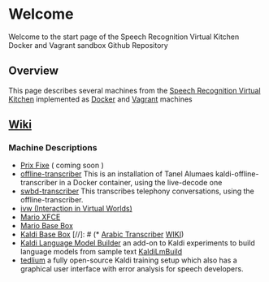 # Welcome
Welcome to the start page of the Speech Recognition Virtual Kitchen Docker and Vagrant sandbox Github Repository

## Overview
This page describes several machines from the [Speech Recognition Virtual Kitchen](http://speechkitchen.org) implemented as [Docker](https://docker.com) and [Vagrant](https://www.vagrantup.com/) machines

## [Wiki](https://github.com/srvk/srvk-sandbox/wiki) ##

### Machine Descriptions
* [Prix Fixe]() ( coming soon )
* [offline-transcriber](https://github.com/srvk/srvk-sandbox/tree/master/uni-transcriber/Docker) This is an installation of Tanel Alumaes kaldi-offline-transcriber in a Docker container, using the live-decode one
* [swbd-transcriber](https://github.com/srvk/srvk-sandbox/tree/master/swbd-transcriber/Docker) This transcribes telephony conversations, using the offline-transcriber.
* [ivw (Interaction in Virtual Worlds)](https://github.com/srvk/srvk-sandbox/tree/master/ivw/Vagrant)
* [Mario XFCE](https://github.com/srvk/srvk-sandbox/tree/master/Mario-XFCE/Vagrant)
* [Mario Base Box](https://github.com/srvk/srvk-sandbox/tree/master/Mario-base/Vagrant)
* [Kaldi Base Box](https://github.com/srvk/srvk-sandbox/tree/master/Mario-kaldi/Vagrant)
[//]: # (* [Arabic Transcriber](https://github.com/srvk/srvk-sandbox/tree/master/Arabic-transcriber/Vagrant)
 [WIKI](https://github.com/srvk/srvk-sandbox/wiki/ArabicTranscriber))
* [Kaldi Language Model Builder](https://github.com/srvk/srvk-sandbox/wiki/browse/VagrantMachines/KaldiLmBuild) an add-on to Kaldi experiments to build language models from sample text [KaldiLmBuild](https://github.com/srvk/srvk-sandbox/wiki/Kaldi-Language-Model-Build)
* [tedlium](https://github.com/srvk/srvk-sandbox/tree/master/Vagrant/tedlium) a fully open-source Kaldi training setup which also has a graphical user interface with error analysis for speech developers.
